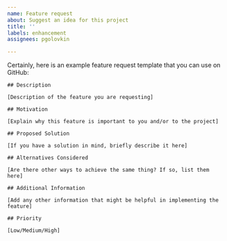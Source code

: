 ```yaml
---
name: Feature request
about: Suggest an idea for this project
title: ''
labels: enhancement
assignees: pgolovkin

---
```


Certainly, here is an example feature request template that you can use on GitHub:

```
## Description

[Description of the feature you are requesting]

## Motivation

[Explain why this feature is important to you and/or to the project]

## Proposed Solution

[If you have a solution in mind, briefly describe it here]

## Alternatives Considered

[Are there other ways to achieve the same thing? If so, list them here]

## Additional Information

[Add any other information that might be helpful in implementing the feature]

## Priority

[Low/Medium/High]
